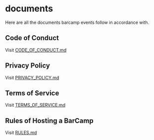 # documents
Here are all the documents barcamp events follow in accordance with. 

## Code of Conduct
Visit [CODE_OF_CONDUCT.md](CODE_OF_CONDUCT.md)

## Privacy Policy
Visit [PRIVACY_POLICY.md](PRIVACY_POLICY.md)

## Terms of Service
Visit [TERMS_OF_SERVICE.md](TERMS_OF_SERVICE.md)

## Rules of Hosting a BarCamp
Visit [RULES.md](RULES.md)
